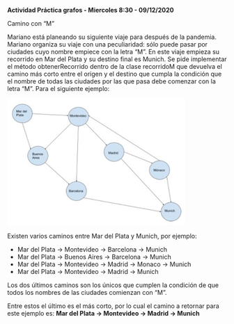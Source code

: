 **Actividad Práctica grafos - Miercoles 8:30 - 09/12/2020**

Camino con “M”

Mariano está planeando su siguiente viaje para después de la pandemia. Mariano organiza su viaje con una peculiaridad: sólo puede pasar por ciudades cuyo nombre empiece con la 
letra “M”. En este viaje empieza su recorrido en Mar del Plata y su destino final es Munich.
Se pide implementar el método obtenerRecorrido dentro de la clase recorridoM que devuelva el camino más corto entre el origen y el destino que cumpla la condición que el nombre de
todas las ciudades por las que pasa debe comenzar con la letra “M”. Para el siguiente ejemplo:

![grafo](camino-m1.jpg)

Existen varios caminos entre Mar del Plata y Munich, por ejemplo:

* Mar del Plata -> Montevideo -> Barcelona -> Munich
* Mar del Plata -> Buenos Aires -> Barcelona -> Munich
* Mar del Plata -> Montevideo -> Madrid -> Monaco -> Munich
* Mar del Plata -> Montevideo -> Madrid -> Munich

Los dos últimos caminos son los únicos que cumplen la condición de que todos los nombres de las ciudades comienzan con “M”. 

Entre estos el último es el más corto, por lo cual el camino a retornar para este ejemplo es: **Mar del Plata -> Montevideo -> Madrid -> Munich**
